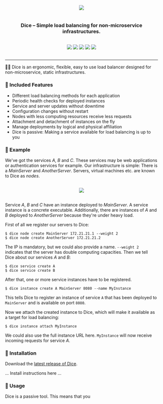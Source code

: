 <p align="center">
<br>   
<img src="https://sternentstehung.de/dice-black-100.png">
<br>
<br>
</p>

<h3 align="center">Dice &ndash; Simple load balancing for non-microservice infrastructures.</h3>

<p align="center">
<br>
<img src="https://circleci.com/gh/dominikbraun/foodunit.svg?style=shield">
<img src="https://goreportcard.com/badge/github.com/dominikbraun/foodunit">
<img src="https://www.codefactor.io/repository/github/dominikbraun/dice/badge?s=0f13518b90c29be6bc3ec4ff537581a2e5c51c6a" />
<img src="https://img.shields.io/github/v/release/dominikbraun/foodunit?sort=semver">
<img src="https://img.shields.io/badge/license-Apache--2.0-brightgreen">
<br>
<br>
</p>

---

:bridge_at_night::game_die: Dice is an ergonomic, flexible, easy to use load balancer designed for non-microservice, static infrastructures.

### :small_blue_diamond: Included Features

* Different load balancing methods for each application
* Periodic health checks for deployed instances
* Service and server updates without downtime
* Configuration changes without restart
* Nodes with less computing resources receive less requests
* Attachment and detachment of instances on the fly
* Manage deployments by logical and physical affiliation
* Dice is passive: Making a service available for load balancing is up to you

### :small_blue_diamond: Example

We've got the services _A_, _B_ and _C_. These services may be web applications or authentication services for example. Our infrastructure is simple: There is a _MainServer_ and _AnotherServer_. Servers, virtual machines etc. are known to Dice as _nodes_.

<p align="center">
<br>
<img src="https://sternentstehung.de/dice-example.png">
<br>
<br>
</p>

Service _A_, _B_ and _C_ have an instance deployed to _MainServer_. A service instance is a concrete executable. Additionally, there are instances of _A_ and _B_ deployed to _AnotherServer_ because they're under heavy load.

First of all we register our servers to Dice:

````shell script
$ dice node create MainServer 172.21.21.1 --weight 2
$ dice node create AnotherServer 172.21.21.2
````

The IP is mandatory, but we could also provide a name. `--weight 2` indicates that the server has double computing capacities.
Then we tell Dice about our services _A_ and _B_:

````shell script
$ dice service create A
$ dice service create B
````

After that, one or more service instances have to be registered.

````shell script
$ dice instance create A MainServer 8080 --name MyInstance
````

This tells Dice to register an instance of service `A` that has been deployed to `MainServer` and is available on port `8080`.

Now we attach the created instance to Dice, which will make it available as a target for load balancing:

````shell script
$ dice instance attach MyInstance
````

We could also use the full instance URL here. `MyInstance` will now receive incoming requests for service _A_.

### :small_blue_diamond: Installation

Download the [latest release of Dice](https://github.com/dominikbraun/dice/releases).

... Install instructions here ...

### :small_blue_diamond: Usage

Dice is a passive tool. This means that you 
